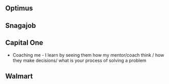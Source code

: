 ## Optimus
## Snagajob
## Capital One
- Coaching me - I learn by seeing them how my mentor/coach think / how they make decisions/ what is your process of solving a problem

## Walmart
